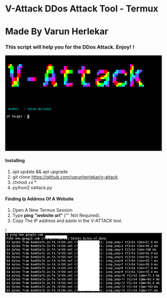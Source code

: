 # V-Attack DDos Attack Tool - Termux
# Made By Varun Herlekar
### This script will help you for the DDos Attack. Enjoy! ! 
![logo](vattack.png)

#### Installing

1. apt update && apt upgrade
2. git clone https://github.com/varunherlekar/v-attack
3. chmod +x *
4. python2 vattack.py

#### Finding Ip Address Of A Website

1. Open A New Termux Session
2. Type **ping "website url"** ("" Not Required).
3. Copy The IP address and paste in the V-ATTACK tool.

! 
![logo](ipadd.png)
